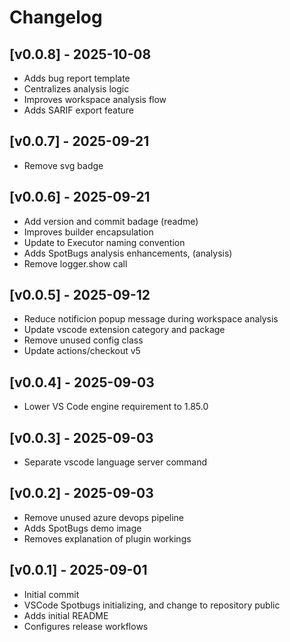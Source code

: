 # Changelog
## [v0.0.8] - 2025-10-08

- Adds bug report template
- Centralizes analysis logic
- Improves workspace analysis flow
- Adds SARIF export feature

## [v0.0.7] - 2025-09-21

- Remove svg badge

## [v0.0.6] - 2025-09-21

- Add version and commit badage (readme)
- Improves builder encapsulation
- Update to Executor naming convention
- Adds SpotBugs analysis enhancements,  (analysis)
- Remove logger.show call

## [v0.0.5] - 2025-09-12

- Reduce notificion popup message during workspace analysis
- Update vscode extension category and package
- Remove unused config class
- Update actions/checkout v5

## [v0.0.4] - 2025-09-03

- Lower VS Code engine requirement to 1.85.0

## [v0.0.3] - 2025-09-03

- Separate vscode language server command

## [v0.0.2] - 2025-09-03

- Remove unused azure devops pipeline
- Adds SpotBugs demo image
- Removes explanation of plugin workings

## [v0.0.1] - 2025-09-01

- Initial commit
- VSCode Spotbugs initializing, and change to repository public
- Adds initial README
- Configures release workflows


